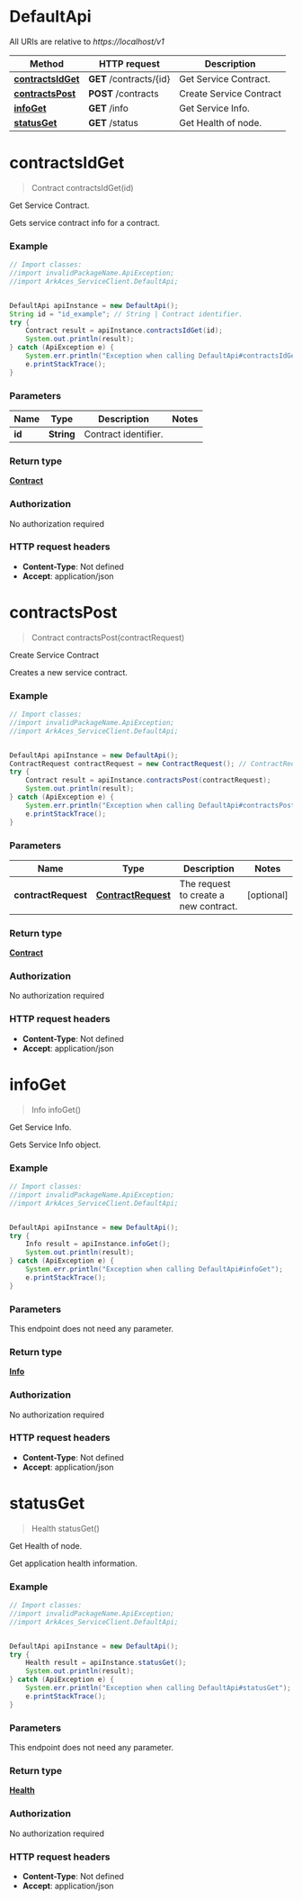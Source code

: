 # DefaultApi

All URIs are relative to *https://localhost/v1*

Method | HTTP request | Description
------------- | ------------- | -------------
[**contractsIdGet**](DefaultApi.md#contractsIdGet) | **GET** /contracts/{id} | Get Service Contract.
[**contractsPost**](DefaultApi.md#contractsPost) | **POST** /contracts | Create Service Contract
[**infoGet**](DefaultApi.md#infoGet) | **GET** /info | Get Service Info.
[**statusGet**](DefaultApi.md#statusGet) | **GET** /status | Get Health of node.


<a name="contractsIdGet"></a>
# **contractsIdGet**
> Contract contractsIdGet(id)

Get Service Contract.

Gets service contract info for a contract.

### Example
```java
// Import classes:
//import invalidPackageName.ApiException;
//import ArkAces_ServiceClient.DefaultApi;


DefaultApi apiInstance = new DefaultApi();
String id = "id_example"; // String | Contract identifier.
try {
    Contract result = apiInstance.contractsIdGet(id);
    System.out.println(result);
} catch (ApiException e) {
    System.err.println("Exception when calling DefaultApi#contractsIdGet");
    e.printStackTrace();
}
```

### Parameters

Name | Type | Description  | Notes
------------- | ------------- | ------------- | -------------
 **id** | **String**| Contract identifier. |

### Return type

[**Contract**](Contract.md)

### Authorization

No authorization required

### HTTP request headers

 - **Content-Type**: Not defined
 - **Accept**: application/json

<a name="contractsPost"></a>
# **contractsPost**
> Contract contractsPost(contractRequest)

Create Service Contract

Creates a new service contract.

### Example
```java
// Import classes:
//import invalidPackageName.ApiException;
//import ArkAces_ServiceClient.DefaultApi;


DefaultApi apiInstance = new DefaultApi();
ContractRequest contractRequest = new ContractRequest(); // ContractRequest | The request to create a new contract.
try {
    Contract result = apiInstance.contractsPost(contractRequest);
    System.out.println(result);
} catch (ApiException e) {
    System.err.println("Exception when calling DefaultApi#contractsPost");
    e.printStackTrace();
}
```

### Parameters

Name | Type | Description  | Notes
------------- | ------------- | ------------- | -------------
 **contractRequest** | [**ContractRequest**](ContractRequest.md)| The request to create a new contract. | [optional]

### Return type

[**Contract**](Contract.md)

### Authorization

No authorization required

### HTTP request headers

 - **Content-Type**: Not defined
 - **Accept**: application/json

<a name="infoGet"></a>
# **infoGet**
> Info infoGet()

Get Service Info.

Gets Service Info object.

### Example
```java
// Import classes:
//import invalidPackageName.ApiException;
//import ArkAces_ServiceClient.DefaultApi;


DefaultApi apiInstance = new DefaultApi();
try {
    Info result = apiInstance.infoGet();
    System.out.println(result);
} catch (ApiException e) {
    System.err.println("Exception when calling DefaultApi#infoGet");
    e.printStackTrace();
}
```

### Parameters
This endpoint does not need any parameter.

### Return type

[**Info**](Info.md)

### Authorization

No authorization required

### HTTP request headers

 - **Content-Type**: Not defined
 - **Accept**: application/json

<a name="statusGet"></a>
# **statusGet**
> Health statusGet()

Get Health of node.

Get application health information.

### Example
```java
// Import classes:
//import invalidPackageName.ApiException;
//import ArkAces_ServiceClient.DefaultApi;


DefaultApi apiInstance = new DefaultApi();
try {
    Health result = apiInstance.statusGet();
    System.out.println(result);
} catch (ApiException e) {
    System.err.println("Exception when calling DefaultApi#statusGet");
    e.printStackTrace();
}
```

### Parameters
This endpoint does not need any parameter.

### Return type

[**Health**](Health.md)

### Authorization

No authorization required

### HTTP request headers

 - **Content-Type**: Not defined
 - **Accept**: application/json

